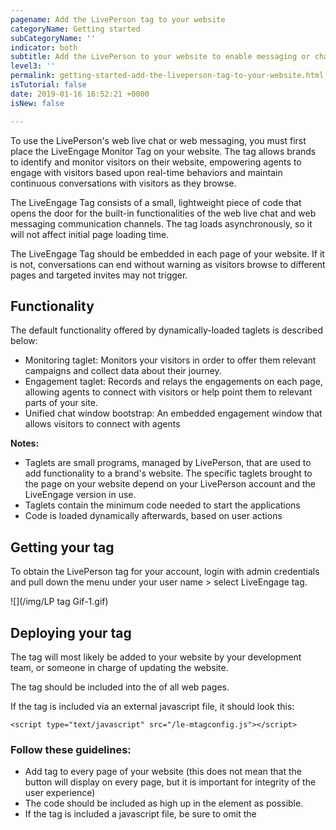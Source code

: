 ```yaml
---
pagename: Add the LivePerson tag to your website
categoryName: Getting started
subCategoryName: ''
indicator: both
subtitle: Add the LivePerson to your website to enable messaging or chat
level3: ''
permalink: getting-started-add-the-liveperson-tag-to-your-website.html
isTutorial: false
date: 2019-01-16 16:52:21 +0000
isNew: false

---
```

To use the LivePerson's web live chat or web messaging, you must first place the LiveEngage Monitor Tag on your website. The tag allows brands to identify and monitor visitors on their website, empowering agents to engage with visitors based upon real-time behaviors and maintain continuous conversations with visitors as they browse.

The LiveEngage Tag consists of a small, lightweight piece of code that opens the door for the built-in functionalities of the web live chat and web messaging communication channels. The tag loads asynchronously, so it will not affect initial page loading time.

The LiveEngage Tag should be embedded in each page of your website. If it is not, conversations can end without warning as visitors browse to different pages and targeted invites may not trigger.

## Functionality

The default functionality offered by dynamically-loaded taglets is described below:

* Monitoring taglet: Monitors your visitors in order to offer them relevant campaigns and collect data about their journey.
* Engagement taglet: Records and relays the engagements on each page, allowing agents to connect with visitors or help point them to relevant parts of your site.
* Unified chat window bootstrap: An embedded engagement window that allows visitors to connect with agents

**Notes:**

* Taglets are small programs, managed by LivePerson, that are used to add functionality to a brand's website. The specific taglets brought to the page on your website depend on your LivePerson account and the LiveEngage version in use.
* Taglets contain the minimum code needed to start the applications
* Code is loaded dynamically afterwards, based on user actions

## Getting your tag

To obtain the LivePerson tag for your account, login with admin credentials and pull down the menu under your user name > select LiveEngage tag.

![](/img/LP tag Gif-1.gif)

## Deploying your tag

The tag will most likely be added to your website by your development team, or someone in charge of updating the website.

The tag should be included into the <head> of all web pages.

If the tag is included via an external javascript file, it should look this:

`<script type="text/javascript" src="/le-mtagconfig.js"></script>`

### Follow these guidelines:

* Add tag to every page of your website (this does not mean that the button will display on every page, but it is important for integrity of the user experience)
* The code should be included as high up in the <head> element as possible.
* If the tag is included a javascript file, be sure to omit the <script> tag and <!-- HTML comments →
* For mobile compatibility, ensure that the <head> of your web pages includes the following meta tag: <meta name="viewport" content="width=device-width, initial-scale=1.0,minimum-scale=1.0, maximum-scale=1.0, user-scalable=no"/>
  * The minimum tag required is the following: <meta name="viewport" content="width=device-width>

## Using the LivePerson Tag with a tag management system

Tag management systems are incorporated to make smart decisions about when to fire each tag, for example on a visitor’s first visit, or when a specific page is visited. Generally, fewer tags means less load time, and therefore a reduction in the chances of an error. Typically today, all tags are fired asynchronously, removing a large part of site load time.

{: .notice} Using a tag management system can cause a delay in loading of engagements if the LivePerson Tag is loaded after many other tags. To reduce load time, we recommend placing the LiveEngage Tag as high up in the loading sequence as possible.

Fore more technical details on the tag, visit the [developers community](https://developers.liveperson.com/le-tag-overview.html).